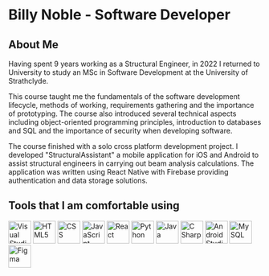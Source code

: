 <h1>Billy Noble - Software Developer</h1>
<h2>About Me</h2>
<p> Having spent 9 years working as a Structural Engineer, in 2022 I returned to University to study an MSc in Software Development at the University of Strathclyde.</p>
<p>This course taught me the fundamentals of the software development lifecycle, methods of working, requirements gathering and the importance of prototyping. The course also introduced several technical aspects including object-oriented programming principles, introduction to databases and SQL and the importance of security when developing software.</p>
<p>The course finished with a solo cross platform development project. I developed "StructuralAssistant" a mobile application for iOS and Android to assist structural engineers in carrying out beam analysis calculations. The application was written using React Native with Firebase providing authentication and data storage solutions. </p>



<h2>Tools that I am comfortable using</h2>
<p id = "tools">
          <img src="https://cdn.jsdelivr.net/gh/devicons/devicon/icons/visualstudio/visualstudio-plain.svg" height = "45" width = "45" alt = "Visual Studio"/>          
          <img src="https://cdn.jsdelivr.net/gh/devicons/devicon/icons/html5/html5-plain-wordmark.svg" height = "45" width = "45" alt = "HTML5"/>
          <img src="https://cdn.jsdelivr.net/gh/devicons/devicon/icons/css3/css3-plain-wordmark.svg" height = "45" width = "45" alt = "CSS"/>
          <img src="https://cdn.jsdelivr.net/gh/devicons/devicon/icons/javascript/javascript-plain.svg" height = "45" width = "45" alt = "JavaScript"/>
          <img src="https://cdn.jsdelivr.net/gh/devicons/devicon/icons/react/react-original.svg" height = "45" width = "45" alt = "React"/>
          <img src="https://cdn.jsdelivr.net/gh/devicons/devicon/icons/python/python-original.svg" height = "45" width = "45" alt = "Python"/>
          <img src="https://cdn.jsdelivr.net/gh/devicons/devicon/icons/java/java-original.svg" height = "45" width = "45" alt = "Java"/>
          <img src="https://cdn.jsdelivr.net/gh/devicons/devicon/icons/csharp/csharp-plain.svg" height = "45" width = "45" alt = "C Sharp"/>
          <img src="https://cdn.jsdelivr.net/gh/devicons/devicon/icons/androidstudio/androidstudio-original.svg" height = "45" width = "45" alt = "Android Studio"/>    
          <img src="https://cdn.jsdelivr.net/gh/devicons/devicon/icons/mysql/mysql-original-wordmark.svg" height = "45" width = "45" alt = "MySQL"/>
          <img src="https://cdn.jsdelivr.net/gh/devicons/devicon/icons/figma/figma-original.svg" height = "45" width = "45" alt = "Figma"/>
</p>


          
<!--
**BillyNoble2/BillyNoble2** is a ✨ _special_ ✨ repository because its `README.md` (this file) appears on your GitHub profile.

Here are some ideas to get you started:

- 🔭 I’m currently working on ...
- 🌱 I’m currently learning ...
- 👯 I’m looking to collaborate on ...
- 🤔 I’m looking for help with ...
- 💬 Ask me about ...
- 📫 How to reach me: ...
- 😄 Pronouns: ...
- ⚡ Fun fact: ...
-->
